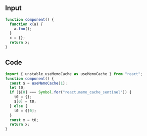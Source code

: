 
## Input

```javascript
function component() {
  function x(a) {
    a.foo();
  }
  x = {};
  return x;
}

```

## Code

```javascript
import { unstable_useMemoCache as useMemoCache } from "react";
function component() {
  const $ = useMemoCache(1);
  let t0;
  if ($[0] === Symbol.for("react.memo_cache_sentinel")) {
    t0 = {};
    $[0] = t0;
  } else {
    t0 = $[0];
  }
  const x = t0;
  return x;
}

```
      